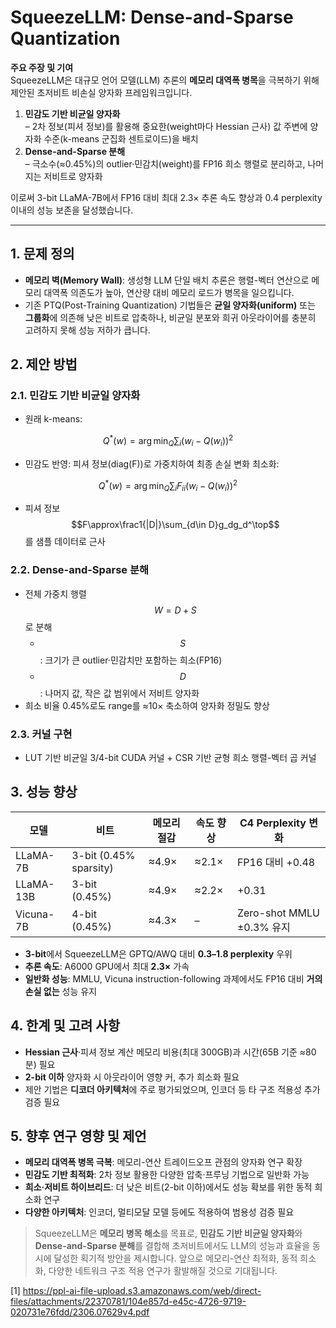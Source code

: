 # SqueezeLLM: Dense-and-Sparse Quantization

**주요 주장 및 기여**  
SqueezeLLM은 대규모 언어 모델(LLM) 추론의 **메모리 대역폭 병목**을 극복하기 위해 제안된 초저비트 비손실 양자화 프레임워크입니다.  
1. **민감도 기반 비균일 양자화**  
   – 2차 정보(피셔 정보)를 활용해 중요한(weight마다 Hessian 근사) 값 주변에 양자화 수준(k-means 군집화 센트로이드)을 배치  
2. **Dense-and-Sparse 분해**  
   – 극소수(≈0.45%)의 outlier·민감치(weight)를 FP16 희소 행렬로 분리하고, 나머지는 저비트로 양자화  

이로써 3-bit LLaMA-7B에서 FP16 대비 최대 2.3× 추론 속도 향상과 0.4 perplexity 이내의 성능 보존을 달성했습니다.

***

## 1. 문제 정의  
- **메모리 벽(Memory Wall)**: 생성형 LLM 단일 배치 추론은 행렬-벡터 연산으로 메모리 대역폭 의존도가 높아, 연산량 대비 메모리 로드가 병목을 일으킵니다.  
- 기존 PTQ(Post-Training Quantization) 기법들은 **균일 양자화(uniform)** 또는 **그룹화**에 의존해 낮은 비트로 압축하나, 비균일 분포와 희귀 아웃라이어를 충분히 고려하지 못해 성능 저하가 큽니다.

## 2. 제안 방법  
### 2.1. 민감도 기반 비균일 양자화  
- 원래 k-means:  

$$Q^*(w)=\arg\min_Q\sum_i(w_i-Q(w_i))^2$$  

- 민감도 반영: 피셔 정보(diag(F))로 가중치하여 최종 손실 변화 최소화:  

$$Q^*(w)=\arg\min_Q\sum_i F_{ii}(w_i-Q(w_i))^2$$  

- 피셔 정보 $$F\approx\frac1{|D|}\sum_{d\in D}g_dg_d^\top$$를 샘플 데이터로 근사

### 2.2. Dense-and-Sparse 분해  
- 전체 가중치 행렬 $$W=D+S$$로 분해  
  -  $$S$$: 크기가 큰 outlier·민감치만 포함하는 희소(FP16)  
  -  $$D$$: 나머지 값, 작은 값 범위에서 저비트 양자화  
- 희소 비율 0.45%로도 range를 ≈10× 축소하여 양자화 정밀도 향상  

### 2.3. 커널 구현  
- LUT 기반 비균일 3/4-bit CUDA 커널 + CSR 기반 균형 희소 행렬-벡터 곱 커널

## 3. 성능 향상  
|모델|비트|메모리 절감|속도 향상|C4 Perplexity 변화|  
|---|---|---|---|---|  
|LLaMA-7B|3-bit (0.45% sparsity)|≈4.9×|≈2.1×|FP16 대비 +0.48|  
|LLaMA-13B|3-bit (0.45%)|≈4.9×|≈2.2×| +0.31|  
|Vicuna-7B|4-bit (0.45%)|≈4.3×|–|Zero-shot MMLU ±0.3% 유지|  

- **3-bit**에서 SqueezeLLM은 GPTQ/AWQ 대비 **0.3–1.8 perplexity** 우위  
- **추론 속도**: A6000 GPU에서 최대 **2.3×** 가속  
- **일반화 성능**: MMLU, Vicuna instruction-following 과제에서도 FP16 대비 **거의 손실 없는** 성능 유지

## 4. 한계 및 고려 사항  
- **Hessian 근사**·피셔 정보 계산 메모리 비용(최대 300GB)과 시간(65B 기준 ≈80분) 필요  
- **2-bit 이하** 양자화 시 아웃라이어 영향 커, 추가 희소화 필요  
- 제안 기법은 **디코더 아키텍처**에 주로 평가되었으며, 인코더 등 타 구조 적용성 추가 검증 필요

## 5. 향후 연구 영향 및 제언  
- **메모리 대역폭 병목 극복**: 메모리-연산 트레이드오프 관점의 양자화 연구 확장  
- **민감도 기반 최적화**: 2차 정보 활용한 다양한 압축·프루닝 기법으로 일반화 가능  
- **희소·저비트 하이브리드**: 더 낮은 비트(2-bit 이하)에서도 성능 확보를 위한 동적 희소화 연구  
- **다양한 아키텍처**: 인코더, 멀티모달 모델 등에도 적용하여 범용성 검증 필요

> SqueezeLLM은 **메모리 병목 해소**를 목표로, **민감도 기반 비균일 양자화**와 **Dense-and-Sparse 분해**를 결합해 초저비트에서도 LLM의 성능과 효율을 동시에 달성한 획기적 방안을 제시합니다. 앞으로 메모리-연산 최적화, 동적 희소화, 다양한 네트워크 구조 적용 연구가 활발해질 것으로 기대됩니다.

[1] https://ppl-ai-file-upload.s3.amazonaws.com/web/direct-files/attachments/22370781/104e857d-e45c-4726-9719-020731e76fdd/2306.07629v4.pdf
